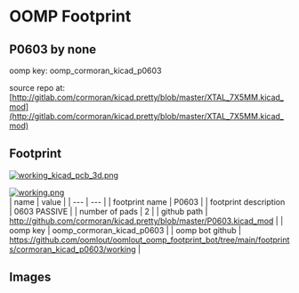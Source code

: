 # OOMP Footprint  
## P0603  by none  
  
oomp key: oomp_cormoran_kicad_p0603  
  
source repo at: [http://gitlab.com/cormoran/kicad.pretty/blob/master/XTAL_7X5MM.kicad_mod](http://gitlab.com/cormoran/kicad.pretty/blob/master/XTAL_7X5MM.kicad_mod)  
## Footprint  
  
[![working_kicad_pcb_3d.png](working_kicad_pcb_3d_600.png)](working_kicad_pcb_3d.png)  
  
[![working.png](working_600.png)](working.png)  
| name | value | 
| --- | --- | 
| footprint name | P0603 | 
| footprint description | 0603 PASSIVE | 
| number of pads | 2 | 
| github path | http://github.com/cormoran/kicad.pretty/blob/master/P0603.kicad_mod | 
| oomp key | oomp_cormoran_kicad_p0603 | 
| oomp bot github | https://github.com/oomlout/oomlout_oomp_footprint_bot/tree/main/footprints/cormoran_kicad_p0603/working | 
## Images  
